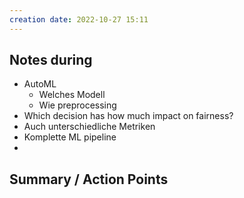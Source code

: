 ```yaml
---
creation date: 2022-10-27 15:11
---
```



## Notes during
- AutoML
	- Welches Modell
	- Wie preprocessing
- Which decision has how much impact on fairness?
- Auch unterschiedliche Metriken
- Komplette ML pipeline
- 

## Summary / Action Points
